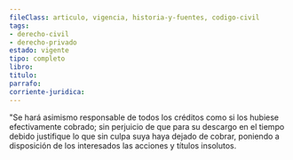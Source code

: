 ```yaml
---
fileClass: articulo, vigencia, historia-y-fuentes, codigo-civil
tags:
- derecho-civil
- derecho-privado
estado: vigente
tipo: completo
libro:
titulo:
parrafo:
corriente-juridica:
---
```

"Se hará asimismo responsable de todos los créditos como si los hubiese efectivamente cobrado; sin perjuicio de que para su descargo en el tiempo debido justifique lo que sin culpa suya haya dejado de cobrar, poniendo a disposición de los interesados las acciones y títulos insolutos.